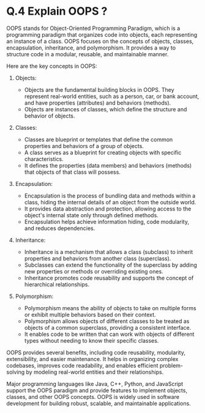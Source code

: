 # Q.4 Explain OOPS ?

OOPS stands for Object-Oriented Programming Paradigm, which is a programming paradigm that organizes code into objects, each representing an instance of a class. OOPS focuses on the concepts of objects, classes, encapsulation, inheritance, and polymorphism. It provides a way to structure code in a modular, reusable, and maintainable manner.

Here are the key concepts in OOPS:

1. Objects:
   - Objects are the fundamental building blocks in OOPS. They represent real-world entities, such as a person, car, or bank account, and have properties (attributes) and behaviors (methods).
   - Objects are instances of classes, which define the structure and behavior of objects.

2. Classes:
   - Classes are blueprint or templates that define the common properties and behaviors of a group of objects.
   - A class serves as a blueprint for creating objects with specific characteristics.
   - It defines the properties (data members) and behaviors (methods) that objects of that class will possess.

3. Encapsulation:
   - Encapsulation is the process of bundling data and methods within a class, hiding the internal details of an object from the outside world.
   - It provides data abstraction and protection, allowing access to the object's internal state only through defined methods.
   - Encapsulation helps achieve information hiding, code modularity, and reduces dependencies.

4. Inheritance:
   - Inheritance is a mechanism that allows a class (subclass) to inherit properties and behaviors from another class (superclass).
   - Subclasses can extend the functionality of the superclass by adding new properties or methods or overriding existing ones.
   - Inheritance promotes code reusability and supports the concept of hierarchical relationships.

5. Polymorphism:
   - Polymorphism means the ability of objects to take on multiple forms or exhibit multiple behaviors based on their context.
   - Polymorphism allows objects of different classes to be treated as objects of a common superclass, providing a consistent interface.
   - It enables code to be written that can work with objects of different types without needing to know their specific classes.

OOPS provides several benefits, including code reusability, modularity, extensibility, and easier maintenance. It helps in organizing complex codebases, improves code readability, and enables efficient problem-solving by modeling real-world entities and their relationships.

Major programming languages like Java, C++, Python, and JavaScript support the OOPS paradigm and provide features to implement objects, classes, and other OOPS concepts. OOPS is widely used in software development for building robust, scalable, and maintainable applications.